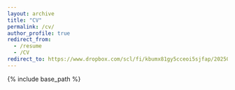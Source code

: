 ```yaml
---
layout: archive
title: "CV"
permalink: /cv/
author_profile: true
redirect_from:
  - /resume
  - /CV
redirect_to: https://www.dropbox.com/scl/fi/kbumx81gy5cceoi5sjfap/20250822-paul-sheridan-cv-references-upon-request.pdf?rlkey=26xnjdthqgwegiv4sreuu1l2l&st=hjcoi8x1&dl=0
---
```


{% include base_path %}
